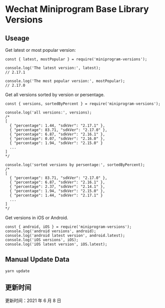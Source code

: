 
# Wechat Miniprogram Base Library Versions

## Useage

Get latest or most popular version:

```;
const { latest, mostPopular } = require('miniprogram-versions');

console.log('The latest version:', latest);
// 2.17.1

console.log('The most popular version:', mostPopular);
// 2.17.0

```

Get all versions sorted by version or persentage.

```
const { versions, sortedByPercent } = require('miniprogram-versions');

console.log('all versions:', versions);
/*
[
  { "percentage": 1.44, "sdkVer": "2.17.1" },
  { "percentage": 83.71, "sdkVer": "2.17.0" },
  { "percentage": 6.87, "sdkVer": "2.16.1" },
  { "percentage": 0.07, "sdkVer": "2.16.0" },
  { "percentage": 1.94, "sdkVer": "2.15.0" }
  ...
]
*/

console.log('sorted versions by persentage:', sortedByPercent);
/*
[
  { "percentage": 83.71, "sdkVer": "2.17.0" },
  { "percentage": 6.87, "sdkVer": "2.16.1" },
  { "percentage": 2.37, "sdkVer": "2.14.1" },
  { "percentage": 1.94, "sdkVer": "2.15.0" },
  { "percentage": 1.44, "sdkVer": "2.17.1" }
  ...
]
*/
```

Get versions in iOS or Android.

```
const { android, iOS } = require('miniprogram-versions');
console.log('android versions', android);
console.log('android latest version', android.latest);
console.log('iOS versions', iOS);
console.log('iOS latest version', iOS.latest);
```

## Manual Update Data

```
yarn update
```

## 更新时间

更新时间：2021 年 6 月 8 日
